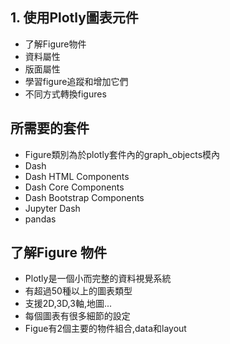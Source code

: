 
## 1. 使用Plotly圖表元件

- 了解Figure物件
- 資料屬性
- 版面屬性
- 學習figure追蹤和增加它們
- 不同方式轉換figures

## 所需要的套件
- Figure類別為於plotly套件內的graph_objects模內
- Dash
- Dash HTML Components
- Dash Core Components
- Dash Bootstrap Components
- Jupyter Dash
- pandas

## 了解Figure 物件

- Plotly是一個小而完整的資料視覺系統
- 有超過50種以上的圖表類型
- 支援2D,3D,3軸,地圖...
- 每個圖表有很多細節的設定
- Figue有2個主要的物件組合,data和layout



	
	
	